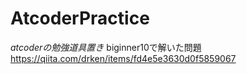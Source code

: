 # AtcoderPractice
*atcoderの勉強道具置き*
biginner10で解いた問題 https://qiita.com/drken/items/fd4e5e3630d0f5859067
